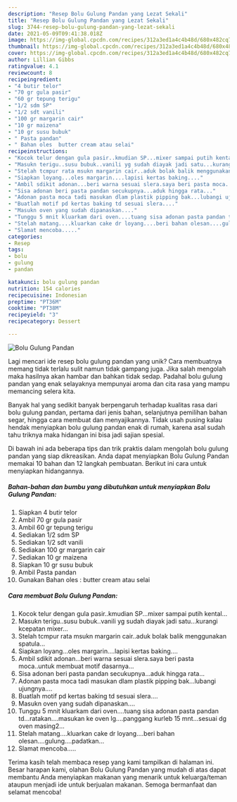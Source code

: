 ```yaml
---
description: "Resep Bolu Gulung Pandan yang Lezat Sekali"
title: "Resep Bolu Gulung Pandan yang Lezat Sekali"
slug: 3744-resep-bolu-gulung-pandan-yang-lezat-sekali
date: 2021-05-09T09:41:38.018Z
image: https://img-global.cpcdn.com/recipes/312a3ed1a4c4b48d/680x482cq70/bolu-gulung-pandan-foto-resep-utama.jpg
thumbnail: https://img-global.cpcdn.com/recipes/312a3ed1a4c4b48d/680x482cq70/bolu-gulung-pandan-foto-resep-utama.jpg
cover: https://img-global.cpcdn.com/recipes/312a3ed1a4c4b48d/680x482cq70/bolu-gulung-pandan-foto-resep-utama.jpg
author: Lillian Gibbs
ratingvalue: 4.1
reviewcount: 8
recipeingredient:
- "4 butir telor"
- "70 gr gula pasir"
- "60 gr tepung terigu"
- "1/2 sdm SP"
- "1/2 sdt vanili"
- "100 gr margarin cair"
- "10 gr maizena"
- "10 gr susu bubuk"
- " Pasta pandan"
- " Bahan oles  butter cream atau selai"
recipeinstructions:
- "Kocok telur dengan gula pasir..kmudian SP...mixer sampai putih kental..."
- "Masukn terigu..susu bubuk..vanili yg sudah diayak jadi satu...kurangi kcepatan mixer..."
- "Stelah tcmpur rata msukn margarin cair..aduk bolak balik menggunakan spatula..."
- "Siapkan loyang...oles margarin....lapisi kertas baking...."
- "Ambil sdikit adonan...beri warna sesuai slera.saya beri pasta moca..untuk membuat motif dasarnya..."
- "Sisa adonan beri pasta pandan secukupnya...aduk hingga rata..."
- "Adonan pasta moca tadi masukan dlam plastik pipping bak...lubangi ujungnya...."
- "Buatlah motif pd kertas baking td sesuai slera...."
- "Masukn oven yang sudah dipanaskan...."
- "Tunggu 5 mnit kluarkam dari oven....tuang sisa adonan pasta pandan td...ratakan....masukan ke oven lg....panggang kurleb 15 mnt...sesuai dg oven masing2..."
- "Stelah matang....kluarkan cake dr loyang....beri bahan olesan....gulung....padatkan..."
- "Slamat mencoba....."
categories:
- Resep
tags:
- bolu
- gulung
- pandan

katakunci: bolu gulung pandan 
nutrition: 154 calories
recipecuisine: Indonesian
preptime: "PT36M"
cooktime: "PT38M"
recipeyield: "3"
recipecategory: Dessert

---
```



![Bolu Gulung Pandan](https://img-global.cpcdn.com/recipes/312a3ed1a4c4b48d/680x482cq70/bolu-gulung-pandan-foto-resep-utama.jpg)

Lagi mencari ide resep bolu gulung pandan yang unik? Cara membuatnya memang tidak terlalu sulit namun tidak gampang juga. Jika salah mengolah maka hasilnya akan hambar dan bahkan tidak sedap. Padahal bolu gulung pandan yang enak selayaknya mempunyai aroma dan cita rasa yang mampu memancing selera kita.

Banyak hal yang sedikit banyak berpengaruh terhadap kualitas rasa dari bolu gulung pandan, pertama dari jenis bahan, selanjutnya pemilihan bahan segar, hingga cara membuat dan menyajikannya. Tidak usah pusing kalau hendak menyiapkan bolu gulung pandan enak di rumah, karena asal sudah tahu triknya maka hidangan ini bisa jadi sajian spesial.




Di bawah ini ada beberapa tips dan trik praktis dalam mengolah bolu gulung pandan yang siap dikreasikan. Anda dapat menyiapkan Bolu Gulung Pandan memakai 10 bahan dan 12 langkah pembuatan. Berikut ini cara untuk menyiapkan hidangannya.

<!--inarticleads1-->

##### Bahan-bahan dan bumbu yang dibutuhkan untuk menyiapkan Bolu Gulung Pandan:

1. Siapkan 4 butir telor
1. Ambil 70 gr gula pasir
1. Ambil 60 gr tepung terigu
1. Sediakan 1/2 sdm SP
1. Sediakan 1/2 sdt vanili
1. Sediakan 100 gr margarin cair
1. Sediakan 10 gr maizena
1. Siapkan 10 gr susu bubuk
1. Ambil  Pasta pandan
1. Gunakan  Bahan oles : butter cream atau selai




<!--inarticleads2-->

##### Cara membuat Bolu Gulung Pandan:

1. Kocok telur dengan gula pasir..kmudian SP...mixer sampai putih kental...
1. Masukn terigu..susu bubuk..vanili yg sudah diayak jadi satu...kurangi kcepatan mixer...
1. Stelah tcmpur rata msukn margarin cair..aduk bolak balik menggunakan spatula...
1. Siapkan loyang...oles margarin....lapisi kertas baking....
1. Ambil sdikit adonan...beri warna sesuai slera.saya beri pasta moca..untuk membuat motif dasarnya...
1. Sisa adonan beri pasta pandan secukupnya...aduk hingga rata...
1. Adonan pasta moca tadi masukan dlam plastik pipping bak...lubangi ujungnya....
1. Buatlah motif pd kertas baking td sesuai slera....
1. Masukn oven yang sudah dipanaskan....
1. Tunggu 5 mnit kluarkam dari oven....tuang sisa adonan pasta pandan td...ratakan....masukan ke oven lg....panggang kurleb 15 mnt...sesuai dg oven masing2...
1. Stelah matang....kluarkan cake dr loyang....beri bahan olesan....gulung....padatkan...
1. Slamat mencoba.....




Terima kasih telah membaca resep yang kami tampilkan di halaman ini. Besar harapan kami, olahan Bolu Gulung Pandan yang mudah di atas dapat membantu Anda menyiapkan makanan yang menarik untuk keluarga/teman ataupun menjadi ide untuk berjualan makanan. Semoga bermanfaat dan selamat mencoba!
